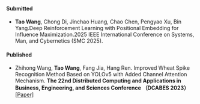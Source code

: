 #### Submitted

- **Tao Wang**, Chong Di, Jinchao Huang, Chao Chen, Pengyao Xu, Bin Yang.Deep Reinforcement Learning with Positional Embedding for Influence
Maximization.2025 IEEE International Conference on Systems, Man, and Cybernetics (SMC 2025)</strong>. 

#### Published

- Zhihong Wang, **Tao Wang**, Fang Jia, Hang Ren. Improved Wheat Spike Recognition Method Based on YOLOv5 with Added Channel Attention Mechanism. **The 22nd Distributed Computing and Applications in Business, Engineering, and Sciences Conference （DCABES 2023）**[[Paper]]([10.1109/DSInS64146.2024.10991985](https://doi.org/10.1109/DSInS64146.2024.10991985))


